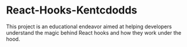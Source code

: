 # React-Hooks-Kentcdodds
This project is an educational endeavor aimed at helping developers understand the magic behind React hooks and how they work under the hood.
